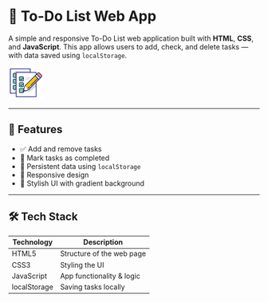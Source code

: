 # 📝 To-Do List Web App

A simple and responsive To-Do List web application built with **HTML**, **CSS**, and **JavaScript**. This app allows users to add, check, and delete tasks — with data saved using `localStorage`.

![To-Do App Screenshot](assets/todo.PNG)

---

## 🚀 Features

- ✅ Add and remove tasks  
- 📝 Mark tasks as completed  
- 💾 Persistent data using `localStorage`  
- 📱 Responsive design  
- 🎨 Stylish UI with gradient background

---

## 🛠️ Tech Stack

| Technology   | Description                  |
|--------------|------------------------------|
| HTML5        | Structure of the web page    |
| CSS3         | Styling the UI               |
| JavaScript   | App functionality & logic    |
| localStorage | Saving tasks locally         |
